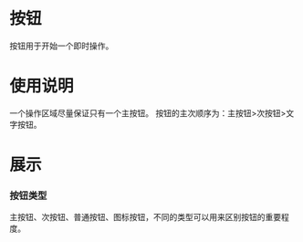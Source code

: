 # 按钮

按钮用于开始一个即时操作。

# 使用说明

一个操作区域尽量保证只有一个主按钮。
按钮的主次顺序为：主按钮>次按钮>文字按钮。

# 展示

### 按钮类型

主按钮、次按钮、普通按钮、图标按钮，不同的类型可以用来区别按钮的重要程度。
<demo src="../demo/button/demo.vue" desc="使用 `type`、`plain`、`round` 和 `circle` 来定义按钮的样式。"></demo>


